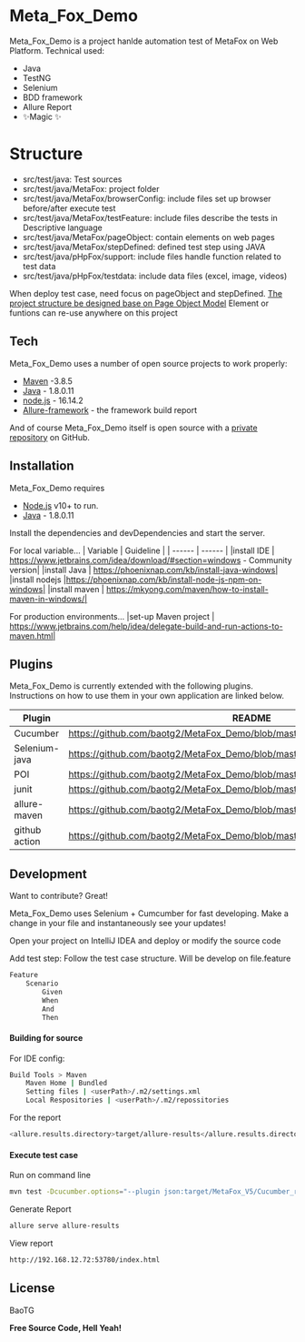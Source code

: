 # Meta_Fox_Demo

Meta_Fox_Demo is a project hanlde automation test of MetaFox on Web Platform.
Technical used:

- Java
- TestNG
- Selenium
- BDD framework 
- Allure Report
- ✨Magic ✨

# Structure

- src/test/java: Test sources
- src/test/java/MetaFox: project folder
- src/test/java/MetaFox/browserConfig: include files set up browser before/after execute test
- src/test/java/MetaFox/testFeature: include files describe the tests in Descriptive language
- src/test/java/MetaFox/pageObject: contain elements on web pages
- src/test/java/MetaFox/stepDefined: defined test step using JAVA
- src/test/java/pHpFox/support: include files handle function related to test data
- src/test/java/pHpFox/testdata: include data files (excel, image, videos)

When deploy test case, need focus on pageObject and stepDefined. 
[The project structure be designed base on Page Object Model](https://www.guru99.com/page-object-model-pom-page-factory-in-selenium-ultimate-guide.html)
Element or funtions can re-use anywhere on this project

## Tech

Meta_Fox_Demo uses a number of open source projects to work properly:

- [Maven](https://maven.apache.org/) -3.8.5
- [Java](https://www.oracle.com/java/technologies/downloads/) - 1.8.0.11
- [node.js](https://nodejs.org/en/) - 16.14.2
- [Allure-framework](https://github.com/allure-framework) - the framework build report

And of course Meta_Fox_Demo itself is open source with a [private repository](https://github.com/baotg2/MetaFox_Demo)
 on GitHub.

## Installation

Meta_Fox_Demo requires 
- [Node.js](https://nodejs.org/) v10+ to run.
- [Java](https://www.oracle.com/java/technologies/downloads/) - 1.8.0.11

Install the dependencies and devDependencies and start the server.


For local variable...
| Variable | Guideline |
| ------ | ------ |
|install IDE |  https://www.jetbrains.com/idea/download/#section=windows - Community version|
|install Java | https://phoenixnap.com/kb/install-java-windows|
|install nodejs |https://phoenixnap.com/kb/install-node-js-npm-on-windows|
|install maven | https://mkyong.com/maven/how-to-install-maven-in-windows/|

For production environments...
|set-up Maven project | https://www.jetbrains.com/help/idea/delegate-build-and-run-actions-to-maven.html|

## Plugins

Meta_Fox_Demo is currently extended with the following plugins.
Instructions on how to use them in your own application are linked below.

| Plugin | README |
| ------ | ------ |
| Cucumber | https://github.com/baotg2/MetaFox_Demo/blob/master/pom.xml |
| Selenium-java | https://github.com/baotg2/MetaFox_Demo/blob/master/pom.xml |
| POI | https://github.com/baotg2/MetaFox_Demo/blob/master/pom.xml |
| junit | https://github.com/baotg2/MetaFox_Demo/blob/master/pom.xml |
| allure-maven | https://github.com/baotg2/MetaFox_Demo/blob/master/pom.xml |
| github action | https://github.com/baotg2/MetaFox_Demo/blob/master/.github/workflows/maven.yml

## Development

Want to contribute? Great!

Meta_Fox_Demo uses Selenium + Cumcumber for fast developing.
Make a change in your file and instantaneously see your updates!

Open your project on IntelliJ IDEA and deploy or modify the source code

Add test step:
Follow the test case structure. Will be develop on file.feature
```sh
Feature
    Scenario
        Given
        When
        And
        Then
```

#### Building for source

For IDE config:

```sh
Build Tools > Maven
    Maven Home | Bundled
    Setting files | <userPath>/.m2/settings.xml
    Local Respositories | <userPath>/.m2/repossitories
```

For the report

```sh
<allure.results.directory>target/allure-results</allure.results.directory>
```
#### Execute test case

Run on command lỉne

```sh
mvn test -Dcucumber.options="--plugin json:target/MetaFox_V5/Cucumber_reports/MetaFox_Report.json"  -Dcucumber.options="src/test/java/pHpFox/feature" -Dcucumber.filter.tags=""
```
Generate Report
```sh
allure serve allure-results
```
View report
```sh
http://192.168.12.72:53780/index.html
```
## License

BaoTG

**Free Source Code, Hell Yeah!**
